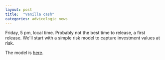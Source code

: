 ```yaml
---
layout: post
title:  "Vanilla cash"
categories: advicelogic news
---
```


Friday, 5 pm, local time.
Probably not the best time to release, a first release.
We'll start with a simple risk model to capture investment values at risk.

The model is [here](https://github.com/advicelogic/vanilla-cash/tree/v1.0-beta).
